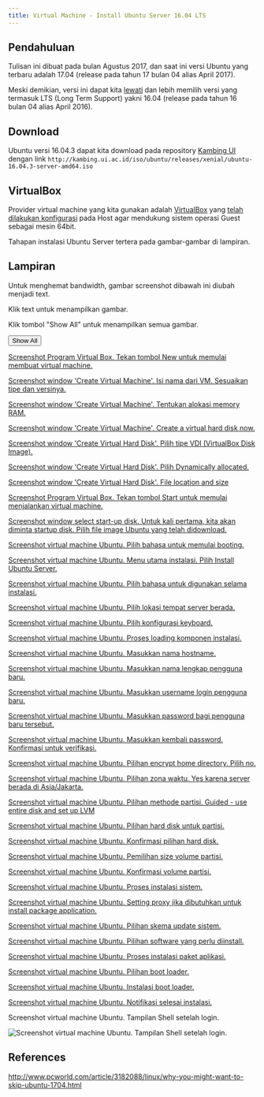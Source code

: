 ```yaml
---
title: Virtual Machine - Install Ubuntu Server 16.04 LTS
---
```


## Pendahuluan

Tulisan ini dibuat pada bulan Agustus 2017, dan saat ini versi Ubuntu yang 
terbaru adalah 17.04 (release pada tahun 17 bulan 04 alias April 2017).

Meski demikian, versi ini dapat kita [lewati] dan lebih memilih versi yang 
termasuk LTS (Long Term Support) yakni 16.04 (release pada tahun 16 bulan 04
alias April 2016).

## Download

Ubuntu versi 16.04.3 dapat kita download pada repository [Kambing UI] dengan link
`http://kambing.ui.ac.id/iso/ubuntu/releases/xenial/ubuntu-16.04.3-server-amd64.iso`

## VirtualBox

Provider virtual machine yang kita gunakan adalah [VirtualBox] yang 
[telah dilakukan konfigurasi][1] pada Host agar mendukung sistem operasi Guest 
sebagai mesin 64bit. 

Tahapan instalasi Ubuntu Server tertera pada gambar-gambar di lampiran.

## Lampiran

Untuk menghemat bandwidth, gambar screenshot dibawah ini diubah menjadi text. 

Klik text untuk menampilkan gambar.

Klik tombol "Show All" untuk menampilkan semua gambar.

<button onclick="javascript:a2img.showAll();">Show All</button>

[Screenshot Program Virtual Box. Tekan tombol New untuk memulai membuat virtual machine.](image://ijortengab.id/screenshot.1023.png)

[Screenshot window 'Create Virtual Machine'. Isi nama dari VM. Sesuaikan tipe dan versinya.](image://ijortengab.id/screenshot.1024.png)

[Screenshot window 'Create Virtual Machine'. Tentukan alokasi memory RAM.](image://ijortengab.id/screenshot.1025.png)

[Screenshot window 'Create Virtual Machine'. Create a virtual hard disk now.](image://ijortengab.id/screenshot.1026.png)

[Screenshot window 'Create Virtual Hard Disk'. Pilih tipe VDI (VirtualBox Disk Image).](image://ijortengab.id/screenshot.1027.png)

[Screenshot window 'Create Virtual Hard Disk'. Pilih Dynamically allocated.](image://ijortengab.id/screenshot.1028.png)

[Screenshot window 'Create Virtual Hard Disk'. File location and size](image://ijortengab.id/screenshot.1029.png)

[Screenshot Program Virtual Box. Tekan tombol Start untuk memulai menjalankan virtual machine.](image://ijortengab.id/screenshot.1030.png)

[Screenshot window select start-up disk. Untuk kali pertama, kita akan diminta startup disk. Pilih file image Ubuntu yang telah didownload.](image://ijortengab.id/screenshot.1031.png)

[Screenshot virtual machine Ubuntu. Pilih bahasa untuk memulai booting.](image://ijortengab.id/screenshot.1032.png)

[Screenshot virtual machine Ubuntu. Menu utama instalasi. Pilih Install Ubuntu Server.](image://ijortengab.id/screenshot.1033.png)

[Screenshot virtual machine Ubuntu. Pilih bahasa untuk digunakan selama instalasi.](image://ijortengab.id/screenshot.1034.png)

[Screenshot virtual machine Ubuntu. Pilih lokasi tempat server berada.](image://ijortengab.id/screenshot.1035.png)

[Screenshot virtual machine Ubuntu. Pilih konfigurasi keyboard.](image://ijortengab.id/screenshot.1036.png)

[Screenshot virtual machine Ubuntu. Proses loading komponen instalasi.](image://ijortengab.id/screenshot.1037.png)

[Screenshot virtual machine Ubuntu. Masukkan nama hostname.](image://ijortengab.id/screenshot.1038.png)

[Screenshot virtual machine Ubuntu. Masukkan nama lengkap pengguna baru.](image://ijortengab.id/screenshot.1039.png)

[Screenshot virtual machine Ubuntu. Masukkan username login pengguna baru.](image://ijortengab.id/screenshot.1040.png)

[Screenshot virtual machine Ubuntu. Masukkan password bagi pengguna baru tersebut.](image://ijortengab.id/screenshot.1041.png)

[Screenshot virtual machine Ubuntu. Masukkan kembali password. Konfirmasi untuk verifikasi.](image://ijortengab.id/screenshot.1042.png)

[Screenshot virtual machine Ubuntu. Pilihan encrypt home directory. Pilih no.](image://ijortengab.id/screenshot.1043.png)

[Screenshot virtual machine Ubuntu. Pilihan zona waktu. Yes karena server berada di Asia/Jakarta.](image://ijortengab.id/screenshot.1044.png)

[Screenshot virtual machine Ubuntu. Pilihan methode partisi. Guided - use entire disk and set up LVM](image://ijortengab.id/screenshot.1045.png)

[Screenshot virtual machine Ubuntu. Pilihan hard disk untuk partisi.](image://ijortengab.id/screenshot.1046.png)

[Screenshot virtual machine Ubuntu. Konfirmasi pilihan hard disk.](image://ijortengab.id/screenshot.1047.png)

[Screenshot virtual machine Ubuntu. Pemilihan size volume partisi.](image://ijortengab.id/screenshot.1048.png)

[Screenshot virtual machine Ubuntu. Konfirmasi volume partisi.](image://ijortengab.id/screenshot.1049.png)

[Screenshot virtual machine Ubuntu. Proses instalasi sistem.](image://ijortengab.id/screenshot.1050.png)

[Screenshot virtual machine Ubuntu. Setting proxy jika dibutuhkan untuk install package application.](image://ijortengab.id/screenshot.1051.png)

[Screenshot virtual machine Ubuntu. Pilihan skema update sistem. ](image://ijortengab.id/screenshot.1052.png)

[Screenshot virtual machine Ubuntu. Pilihan software yang perlu diinstall.](image://ijortengab.id/screenshot.1053.png)

[Screenshot virtual machine Ubuntu. Proses instalasi paket aplikasi.](image://ijortengab.id/screenshot.1054.png)

[Screenshot virtual machine Ubuntu. Pilihan boot loader.](image://ijortengab.id/screenshot.1055.png)

[Screenshot virtual machine Ubuntu. Instalasi boot loader.](image://ijortengab.id/screenshot.1056.png)

[Screenshot virtual machine Ubuntu. Notifikasi selesai instalasi.](image://ijortengab.id/screenshot.1057.png)

Screenshot virtual machine Ubuntu. Tampilan Shell setelah login.

![Screenshot virtual machine Ubuntu. Tampilan Shell setelah login.](image://ijortengab.id/screenshot.1058.png)

## References

<http://www.pcworld.com/article/3182088/linux/why-you-might-want-to-skip-ubuntu-1704.html>

[VirtualBox]: https://www.virtualbox.org/

[lewati]: http://www.pcworld.com/article/3182088/linux/why-you-might-want-to-skip-ubuntu-1704.html

[Kambing UI]: http://kambing.ui.ac.id/iso/ubuntu/

[1]: /blog/2017/08/24/virtual-machine-64bit/

